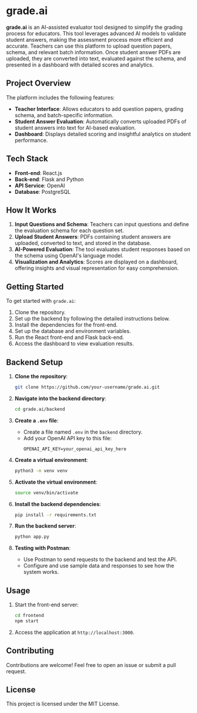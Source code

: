 
# grade.ai

**grade.ai** is an AI-assisted evaluator tool designed to simplify the grading process for educators. This tool leverages advanced AI models to validate student answers, making the assessment process more efficient and accurate. Teachers can use this platform to upload question papers, schema, and relevant batch information. Once student answer PDFs are uploaded, they are converted into text, evaluated against the schema, and presented in a dashboard with detailed scores and analytics.

## Project Overview
The platform includes the following features:
- **Teacher Interface**: Allows educators to add question papers, grading schema, and batch-specific information.
- **Student Answer Evaluation**: Automatically converts uploaded PDFs of student answers into text for AI-based evaluation.
- **Dashboard**: Displays detailed scoring and insightful analytics on student performance.

## Tech Stack
- **Front-end**: React.js
- **Back-end**: Flask and Python
- **API Service**: OpenAI
- **Database**: PostgreSQL

## How It Works
1. **Input Questions and Schema**: Teachers can input questions and define the evaluation schema for each question set.
2. **Upload Student Answers**: PDFs containing student answers are uploaded, converted to text, and stored in the database.
3. **AI-Powered Evaluation**: The tool evaluates student responses based on the schema using OpenAI's language model.
4. **Visualization and Analytics**: Scores are displayed on a dashboard, offering insights and visual representation for easy comprehension.

## Getting Started
To get started with `grade.ai`:
1. Clone the repository.
2. Set up the backend by following the detailed instructions below.
3. Install the dependencies for the front-end.
4. Set up the database and environment variables.
5. Run the React front-end and Flask back-end.
6. Access the dashboard to view evaluation results.

## Backend Setup
1. **Clone the repository**:
   ```bash
   git clone https://github.com/your-username/grade.ai.git
   ```

2. **Navigate into the backend directory**:
   ```bash
   cd grade.ai/backend
   ```

3. **Create a `.env` file**:
   - Create a file named `.env` in the `backend` directory.
   - Add your OpenAI API key to this file:
     ```
     OPENAI_API_KEY=your_openai_api_key_here
     ```

4. **Create a virtual environment**:
   ```bash
   python3 -m venv venv
   ```

5. **Activate the virtual environment**:
   ```bash
   source venv/bin/activate
   ```

6. **Install the backend dependencies**:
   ```bash
   pip install -r requirements.txt
   ```

7. **Run the backend server**:
   ```bash
   python app.py
   ```

8. **Testing with Postman**:
   - Use Postman to send requests to the backend and test the API.
   - Configure and use sample data and responses to see how the system works.

## Usage
1. Start the front-end server:
   ```bash
   cd frontend
   npm start
   ```

2. Access the application at `http://localhost:3000`.

## Contributing
Contributions are welcome! Feel free to open an issue or submit a pull request.

## License
This project is licensed under the MIT License.
